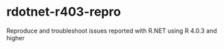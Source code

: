 # rdotnet-r403-repro
Reproduce and troubleshoot issues reported with R.NET using R 4.0.3 and higher
